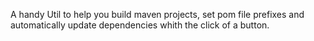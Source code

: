 A handy Util to help you build maven projects, set pom file prefixes and automatically update dependencies whith the click of a button. 
